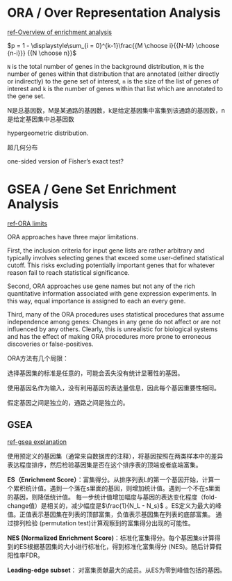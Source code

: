 
# ORA / Over Representation Analysis

[ref-Overview of enrichment analysis](https://yulab-smu.top/biomedical-knowledge-mining-book/enrichment-overview.html)

$p = 1 - \displaystyle\sum_{i = 0}^{k-1}\frac{{M \choose i}{{N-M} \choose {n-i}}} {{N \choose n}}$

`N` is the total number of genes in the background distribution,
`M` is the number of genes within that distribution that are annotated (either directly or indirectly) to the gene set of interest, 
`n` is the size of the list of genes of interest and `k` is the number of genes within that list which are annotated to the gene set. 

N是总基因数，M是某通路的基因数，k是给定基因集中富集到该通路的基因数，n是给定基因集中总基因数

hypergeometric distribution.

超几何分布

one-sided version of Fisher’s exact test?


# GSEA / Gene Set Enrichment Analysis

[ref-ORA limits](https://www.pathwaycommons.org/guide/primers/data_analysis/gsea/)

ORA approaches have three major limitations.

First, the inclusion criteria for input gene lists are rather arbitrary and typically involves selecting genes that exceed some user-defined statistical cutoff. 
This risks excluding potentially important genes that for whatever reason fail to reach statistical significance.

Second, ORA approaches use gene names but not any of the rich quantitative information associated with gene expression experiments.
In this way, equal importance is assigned to each an every gene. 

Third, many of the ORA procedures uses statistical procedures that assume independence among genes: Changes in any gene do not affect or are not influenced by any others.
Clearly, this is unrealistic for biological systems and has the effect of making ORA procedures more prone to erroneous discoveries or false-positives.

ORA方法有几个局限：

选择基因集的标准是任意的，可能会丢失没有统计显著性的基因。

使用基因名作为输入，没有利用基因的表达量信息，因此每个基因重要性相同。

假定基因之间是独立的，通路之间是独立的。

## GSEA

[ref-gsea explanation](https://biostatsquid.com/gene-set-enrichment-analysis/)

使用预定义的基因集（通常来自数据库的注释），将基因按照在两类样本中的差异表达程度排序，然后检验基因集是否在这个排序表的顶端或者底端富集。

**ES（Enrichment Score）**：富集得分。从排序列表L的第一个基因开始，计算一个累积统计值。遇到一个落在s里面的基因，则增加统计值。遇到一个不在s里面的基因，则降低统计值。 每一步统计值增加幅度与基因的表达变化程度（fold-change值）是相关的，减少幅度是$`\frac{1}{N_L - N_s}`$ 。ES定义为最大的峰值。正值表示基因集在列表的顶部富集，负值表示基因集在列表的底部富集。 通过排列检验 (permutation test)计算观察到的富集得分出现的可能性。

**NES (Normalized Enrichment Score)**：标准化富集得分。每个基因集s计算得到的ES根据基因集的大小进行标准化，得到标准化富集得分 (NES)。随后计算假阳性率FDR。

**Leading-edge subset**： 对富集贡献最大的成员。从ES为零到峰值包括的基因。

